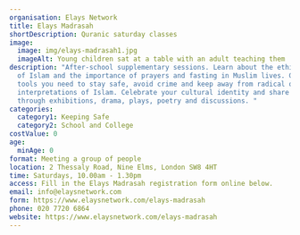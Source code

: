 ```yaml
---
organisation: Elays Network
title: Elays Madrasah
shortDescription: Quranic saturday classes
image:
  image: img/elays-madrasah1.jpg
  imageAlt: Young children sat at a table with an adult teaching them
description: "After-school supplementary sessions. Learn about the ethical codes
  of Islam and the importance of prayers and fasting in Muslim lives. Get the
  tools you need to stay safe, avoid crime and keep away from radical or extreme
  interpretations of Islam. Celebrate your cultural identity and share it
  through exhibitions, drama, plays, poetry and discussions. "
categories:
  category1: Keeping Safe
  category2: School and College
costValue: 0
age:
  minAge: 0
format: Meeting a group of people
location: 2 Thessaly Road, Nine Elms, London SW8 4HT
time: Saturdays, 10.00am - 1.30pm
access: Fill in the Elays Madrasah registration form online below.
email: info@elaysnetwork.com
form: https://www.elaysnetwork.com/elays-madrasah
phone: 020 7720 6864
website: https://www.elaysnetwork.com/elays-madrasah
---
```

